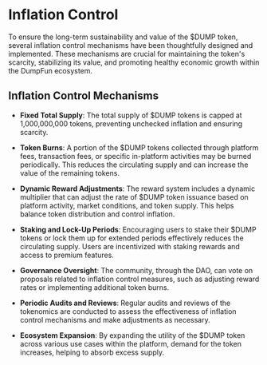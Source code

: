 # Inflation Control

To ensure the long-term sustainability and value of the $DUMP token, several inflation control mechanisms have been thoughtfully designed and implemented. These mechanisms are crucial for maintaining the token's scarcity, stabilizing its value, and promoting healthy economic growth within the DumpFun ecosystem.

## Inflation Control Mechanisms

- **Fixed Total Supply**: The total supply of $DUMP tokens is capped at 1,000,000,000 tokens, preventing unchecked inflation and ensuring scarcity.

- **Token Burns**: A portion of the $DUMP tokens collected through platform fees, transaction fees, or specific in-platform activities may be burned periodically. This reduces the circulating supply and can increase the value of the remaining tokens.

- **Dynamic Reward Adjustments**: The reward system includes a dynamic multiplier that can adjust the rate of $DUMP token issuance based on platform activity, market conditions, and token supply. This helps balance token distribution and control inflation.

- **Staking and Lock-Up Periods**: Encouraging users to stake their $DUMP tokens or lock them up for extended periods effectively reduces the circulating supply. Users are incentivized with staking rewards and access to premium features.

- **Governance Oversight**: The community, through the DAO, can vote on proposals related to inflation control measures, such as adjusting reward rates or implementing additional token burns.

- **Periodic Audits and Reviews**: Regular audits and reviews of the tokenomics are conducted to assess the effectiveness of inflation control mechanisms and make adjustments as necessary.

- **Ecosystem Expansion**: By expanding the utility of the $DUMP token across various use cases within the platform, demand for the token increases, helping to absorb excess supply.